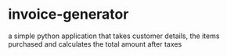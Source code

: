 # invoice-generator
a simple python application that takes customer details, the items purchased and calculates the total amount after taxes
